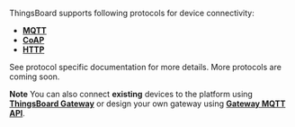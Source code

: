 
ThingsBoard supports following protocols for device connectivity:

 - **[MQTT](/docs/{{docsPrefix}}reference/mqtt-api)**
 - **[CoAP](/docs/{{docsPrefix}}reference/coap-api)**
 - **[HTTP](/docs/{{docsPrefix}}reference/http-api)** 
 
See protocol specific documentation for more details. More protocols are coming soon.

**Note** You can also connect **existing** devices to the platform using **[ThingsBoard Gateway](/docs/iot-gateway/what-is-iot-gateway/)**
or design your own gateway using **[Gateway MQTT API](/docs/{{docsPrefix}}reference/gateway-mqtt-api/)**.

